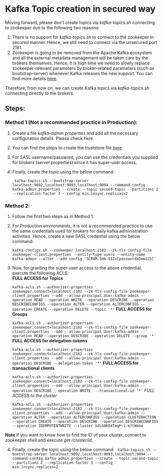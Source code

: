# Kafka Topic creation in secured way
Moving forward, please don't create topics via *kafka-topics.sh* connecting to zookeeper due to the following two reasons:

1. There is no support for *kafka-topics.sh* to connect to the zookeeper in secured manner. Hence, we still need to connect via the unsecured port 2181.
2. Zookeeper is going to be removed from the Apache Kafka ecosystem and all the external metadata management will be taken care by the brokers themselves. Hence, it is high time we need to slowly replace zookeeper-relevant parameters by broker-related parameters (such as bootstrap-server) whenever Kafka releases the new support. You can find more details [here](https://cwiki.apache.org/confluence/display/KAFKA/KIP-500%3A+Replace+ZooKeeper+with+a+Self-Managed+Metadata+Quorum).

Therefore, from now on, we can create Kafka topics via *kafka-topics.sh* connecting directly to the brokers.

## Steps:
### Method 1 (Not a recommended practice in Production):
1. Create a file *kafka-admin.properties* and add all the necessary configuration details. Please check here.
2. You can find the steps to create the truststore file [here](https://github.com/vinclv/data-engineering-minds-kafka/tree/main/config/ssl).
3. For SASL username/password, you can use the credentials you supplied for brokers (server.properties) since it has super-user access.
4. Finally, create the topic using the below command:

    ` 
    kafka-topics.sh --bootstrap-server localhost:9092,localhost:9093,localhost:9094 --command-config kafka-admin.properties --create --topic second-topic --partitions 2 --replication-factor 3 --config min.insync.replicas=2
    `
### Method 2:
1. Follow the first two steps as in Method 1.
2. For Production environments, it is not a recommended practice to use the same credentials used for brokers for daily kafka administration activities. Hence, create a new SASL credential using the below command:

    `
    kafka-configs.sh --zookeeper localhost:2182 --zk-tls-config-file zookeeper-client.properties --entity-type users --entity-name kafka-admin --alter --add-config 'SCRAM-SHA-512=[password=Dem123]'
    `

3. Now, for granting the super-user access to the above credential, execute the following ACLS:<br/>
**FULL ACCESS for Topics**
    
    `
    kafka-acls.sh --authorizer-properties zookeeper.connect=localhost:2182 --zk-tls-config-file zookeeper-client.properties --add --allow-principal User:kafka-admin --operation READ --operation WRITE --operation DESCRIBE --operation DESCRIBECONFIGS --operation ALTER --operation ALTERCONFIGS --operation CREATE --operation DELETE --topic '*'
    `
**FULL ACCESS for Groups**

    `
    kafka-acls.sh --authorizer-properties zookeeper.connect=localhost:2182 --zk-tls-config-file zookeeper-client.properties --add --allow-principal User:kafka-admin --operation READ --operation DESCRIBE --operation DELETE --group '*'
    `
**FULL ACCESS for delegation-tokens**

    `
    kafka-acls.sh --authorizer-properties zookeeper.connect=localhost:2182 --zk-tls-config-file zookeeper-client.properties --add --allow-principal User:kafka-admin --operation DESCRIBE --delegation-token '*'
    `
**FULL ACCESS for transactional clients**<br/>

    `
    kafka-acls.sh --authorizer-properties zookeeper.connect=localhost:2182 --zk-tls-config-file zookeeper-client.properties --add --allow-principal User:kafka-admin --operation DESCRIBE --operation WRITE  --transactional-id '*'
    `
*FULL ACCESS to the cluster*<br/>

    `
    kafka-acls.sh --authorizer-properties zookeeper.connect=localhost:2182 --zk-tls-config-file zookeeper-client.properties --add --allow-principal User:kafka-admin --operation ALTER --operation ALTERCONFIGS --operation CLUSTERACTION --operation CREATE --operation DESCRIBE --operation DESCRIBECONFIGS --operation IDEMPOTENTWRITE --cluster SdiG0K04TmqP-i-m7tWdsw
    `

**Note** If you want to know how to find the ID of your cluster, connect to zookeeper shell and execute *get /cluster/id*.

4. Finally, create the topic using the below command:
` 
kafka-topics.sh --bootstrap-server localhost:9092,localhost:9093,localhost:9094 --command-config kafka-admin.properties --create --topic second-topic --partitions 2 --replication-factor 3 --config min.insync.replicas=2
`





